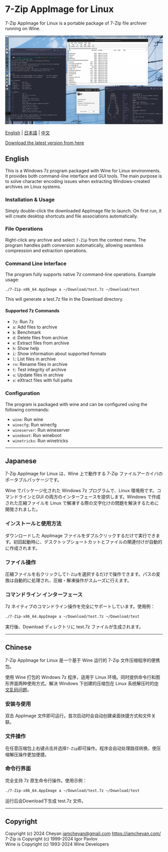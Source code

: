 # 7-Zip AppImage for Linux
7-Zip AppImage for Linux is a portable package of 7-Zip file archiver running on Wine.

![7z GUI Interface](img/image.png)

[English](#english) | [日本語](#japanese) | [中文](#chinese)

[Download the latest version from here](https://github.com/iamcheyan/7z-for-Linux/releases/tag/7z)

## English

This is a Windows 7z program packaged with Wine for Linux environments. It provides both command-line interface and GUI tools. The main purpose is to solve character encoding issues when extracting Windows-created archives on Linux systems.

### Installation & Usage

Simply double-click the downloaded AppImage file to launch. On first run, it will create desktop shortcuts and file associations automatically.

### File Operations

Right-click any archive and select `7-Zip` from the context menu. The program handles path conversion automatically, allowing seamless compression and extraction operations.

### Command Line Interface

The program fully supports native 7z command-line operations. Example usage:

```bash
./7-Zip-x86_64.AppImage a ~/Download/test.7z ~/Download/test
```

This will generate a test.7z file in the Download directory.

#### Supported 7z Commands

* `7z`: Run 7z
* `a`: Add files to archive
* `b`: Benchmark
* `d`: Delete files from archive
* `e`: Extract files from archive
* `h`: Show help
* `i`: Show information about supported formats
* `l`: List files in archive
* `rn`: Rename files in archive
* `t`: Test integrity of archive
* `u`: Update files in archive
* `x`: eXtract files with full paths

### Configuration

The program is packaged with wine and can be configured using the following commands:

* `wine`: Run wine
* `winecfg`: Run winecfg
* `wineserver`: Run wineserver
* `wineboot`: Run wineboot
* `winetricks`: Run winetricks

---

## Japanese

7-Zip AppImage for Linux は、Wine 上で動作する 7-Zip ファイルアーカイバのポータブルパッケージです。

Wine でパッケージ化された Windows 7z プログラムで、Linux 環境用です。コマンドラインとGUI の両方のインターフェースを提供します。Windows で作成された圧縮ファイルを Linux で解凍する際の文字化けの問題を解決するために開発されました。

### インストールと使用方法

ダウンロードした AppImage ファイルをダブルクリックするだけで実行できます。初回起動時に、デスクトップショートカットとファイルの関連付けが自動的に作成されます。

### ファイル操作

圧縮ファイルを右クリックして`7-Zip`を選択するだけで操作できます。パスの変換は自動的に処理され、圧縮・解凍操作がスムーズに行えます。

### コマンドライン インターフェース

7z ネイティブのコマンドライン操作を完全にサポートしています。使用例：

```bash
./7-Zip-x86_64.AppImage a ~/Download/test.7z ~/Download/test
```

実行後、Download ディレクトリに test.7z ファイルが生成されます。

---

## Chinese

7-Zip AppImage for Linux 是一个基于 Wine 运行的 7-Zip 文件压缩程序的便携包。

使用 Wine 打包的 Windows 7z 程序，适用于 Linux 环境。同时提供命令行和图形界面两种使用方式。解决 Windows 下创建的压缩包在 Linux 系统解压时的[中文乱码问题](https://superuser.com/questions/554108/extracting-a-zip-file-with-japanese-characters-in-the-archive-s-filenames)。

### 安装与使用

双击 AppImage 文件即可运行。首次启动时会自动创建桌面快捷方式和文件关联。

### 文件操作

在任意压缩包上右键点击并选择`7-Zip`即可操作。程序会自动处理路径转换，使压缩解压操作更加便捷。

### 命令行界面

完全支持 7z 原生命令行操作。使用示例：

```bash
./7-Zip-x86_64.AppImage a ~/Download/test.7z ~/Download/test
```

运行后会Download下生成 test.7z 文件。

---

## Copyright

Copyright (c) 2024 Cheyan <iamcheyan@gmail.com> https://iamcheyan.com/  
7-Zip is Copyright (c) 1999-2024 Igor Pavlov  
Wine is Copyright (c) 1993-2024 Wine Developers
